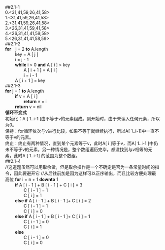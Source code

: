 ##2.1-1<br/>
0.<31,41,59,26,41,58><br/>
1.<31,41,59,26,41,58><br/>
2.<31,41,59,26,41,58><br/>
3.<26,31,41,59,41,58><br/>
4.<26,31,41,41,59,58><br/>
5.<26,31,41,41,58,59><br/>
##2.1-2<br/>
**for**&emsp;j = 2 **to** A.length<br/>
&emsp;&emsp; key = A [ j ]<br/>
&emsp;&emsp; i = j - 1<br/>
&emsp;&emsp; **while** i > 0 **and** A [ i ] > key<br/>
&emsp;&emsp;&emsp;&emsp; A [ i + 1 ] = A [ i ]<br/>
&emsp;&emsp;&emsp;&emsp; i = i - 1<br/>
&emsp;&emsp; A [ i + 1 ] = key <br/>
##2.1-3<br/>
**for** j = 1 **to** A.length<br>
&emsp;&emsp; **if** v = A [ i ]<br/>
&emsp;&emsp;&emsp;&emsp; **return** v =  i <br/>
&emsp;&emsp; **return** v = nil <br/>
**循环不变式**<br/>
初始化：A [ 1..i-1 ]由不等于v的元素组成。刚开始时，由于未读入任何元素，所以为0。<br/>
保持：for循环依次与v进行比较，如果不等于就继续执行，所以A[ 1..i-1]中一直不等于v的元素。<br/>
终止：终止有两种情况，直到某个元素等于v，此时A[ i ]等于v，而A[ 1..i-1 ]中仍未不等于v的元素。另一种情况是，整个数组遍历完毕，都没找到与v相等的元素，此时A [ 1..i-1] 的范围为整个数组。<br/>
##2.1-4<br/>
//这道题虽然可以用取余做，但是取余操作是一个不确定是否为一条常量时间的指令，因此要避开它
//从后往前加是因为这样可以正序输出，而且比较方便处理最高位
**for** i = n + 1 **downto** 1<br/>
&emsp;&emsp; **if** A [ i - 1 ] + B [ i - 1 ] + C [ i ] = 3 <br/>
&emsp;&emsp;&emsp;&emsp; C [ i - 1 ] = 1<br/>
&emsp;&emsp;&emsp;&emsp; C [ i ] = 1 <br/>
&emsp;&emsp; **else if** A [ i - 1 ] + B [ i - 1 ]+ C [ i ] = 2 <br/>
&emsp;&emsp;&emsp;&emsp; C [ i - 1 ] = 1<br/>
&emsp;&emsp;&emsp;&emsp; C [ i ] = 0 <br/>
&emsp;&emsp; **else if** A [ i - 1 ] + B [ i - 1 ]+ C [ i ] = 1 <br/>
&emsp;&emsp;&emsp;&emsp; C [ i - 1 ] = 0<br/>
&emsp;&emsp;&emsp;&emsp; C [ i ] = 1 <br/>
&emsp;&emsp; **else** <br/>
&emsp;&emsp;&emsp;&emsp; C [ i - 1 ] = 0<br/>
&emsp;&emsp;&emsp;&emsp; C [ i ] = 0 <br/>
